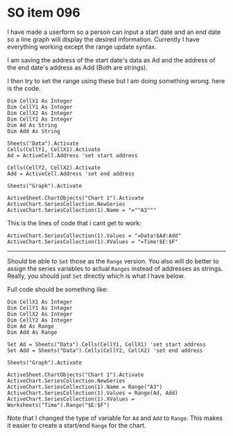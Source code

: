 # SO item 096
I have made a userform so a person can input a start date and an end date so a line graph will display the desired information. Currently I have everything working except the range update syntax.

I am saving the address of the start date's data as Ad and the address of the end date's address as Add (Both are strings).

I then try to set the range using these but I am doing something wrong. here is the code.

```
Dim CellX1 As Integer
Dim CellY1 As Integer
Dim CellX2 As Integer
Dim CellY2 As Integer
Dim Ad As String
Dim Add As String

Sheets("Data").Activate
Cells(CellY1, CellX1).Activate
Ad = ActiveCell.Address 'set start address

Cells(CellY2, CellX2).Activate
Add = ActiveCell.Address 'set end address

Sheets("Graph").Activate                                   

ActiveSheet.ChartObjects("Chart 1").Activate
ActiveChart.SeriesCollection.NewSeries
ActiveChart.SeriesCollection(1).Name = "=""A3"""

```

This is the lines of code that i cant get to work:

```
ActiveChart.SeriesCollection(1).Values = "=Data!$Ad:Add"
ActiveChart.SeriesCollection(1).XValues = "=Time!$E:$F"

```

----

Should be able to `Set` those as the `Range` version. You also will do better to assign the series variables to actual `Ranges` instead of addresses as strings. Really, you should just `Set` directly which is what I have below.

Full code should be something like:

```
Dim CellX1 As Integer
Dim CellY1 As Integer
Dim CellX2 As Integer
Dim CellY2 As Integer
Dim Ad As Range
Dim Add As Range

Set Ad = Sheets("Data").Cells(CellY1, CellX1) 'set start address    
Set Add = Sheets("Data").Cells(CellY2, CellX2) 'set end address

Sheets("Graph").Activate

ActiveSheet.ChartObjects("Chart 1").Activate
ActiveChart.SeriesCollection.NewSeries
ActiveChart.SeriesCollection(1).Name = Range("A3")
ActiveChart.SeriesCollection(1).Values = Range(Ad, Add)
ActiveChart.SeriesCollection(1).XValues = Worksheets("Time").Range("$E:$F")

```

Note that I changed the type of variable for `Ad` and `Add` to `Range`. This makes it easier to create a start/end `Range` for the chart.
